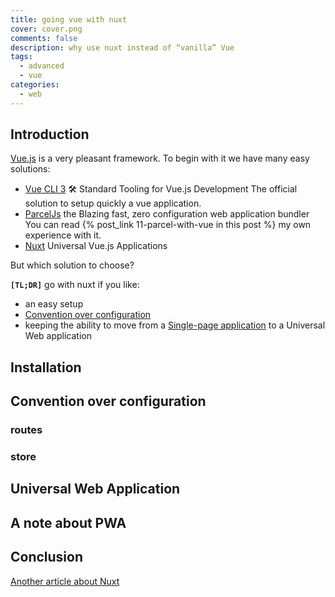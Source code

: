 ```yaml
---
title: going vue with nuxt
cover: cover.png
comments: false
description: why use nuxt instead of “vanilla” Vue
tags:
  - advanced
  - vue
categories:
  - web
---
```


## Introduction

[Vue.js](https://vuejs.org/) is a very pleasant framework.
To begin with it we have many easy solutions:

- [Vue CLI 3](https://cli.vuejs.org/) 🛠️ Standard Tooling for Vue.js Development
  The official solution to setup quickly a vue application.
- [ParcelJs](https://parceljs.org/) the Blazing fast, zero configuration web application bundler
  You can read {% post_link 11-parcel-with-vue in this post %} my own experience with it.
- [Nuxt](https://nuxtjs.org/) Universal Vue.js Applications

But which solution to choose?

**`[TL;DR]`** go with nuxt if you like:

- an easy setup
- [Convention over configuration](https://en.wikipedia.org/wiki/Convention_over_configuration)
- keeping the ability to move from a [Single-page application](https://en.wikipedia.org/wiki/Single-page_application) to a Universal Web application

<!-- more -->

## Installation

## Convention over configuration

### routes

### store

## Universal Web Application

## A note about PWA

## Conclusion

[Another article about Nuxt](https://medium.com/vue-mastery/10-reasons-to-use-nuxt-js-for-your-next-web-application-522397c9366b)
